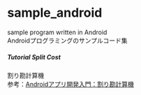 # sample_android
sample program written in Android  
Androidプログラミングのサンプルコード集  
  

##### Tutorial Split Cost
割り勘計算機  
参考：[Androidアプリ開発入門：割り勘計算機](http://androidguide.nomaki.jp/html/app_r21/appMain.html)

